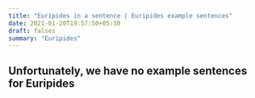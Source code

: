 ```yaml
---
title: "Euripides in a sentence | Euripides example sentences"
date: 2021-01-20T19:57:50+05:30
draft: falses
summary: "Euripides"
---
```

## Unfortunately, we have no example sentences for Euripides                 

